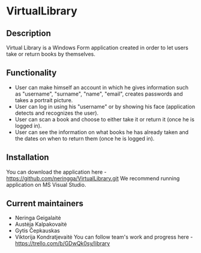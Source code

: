 # VirtualLibrary

## Description
Virtual Library is a Windows Form application created in order to let users take or return books by themselves. 

## Functionality
* User can make himself an account in which he gives information such as "username", "surname", "name", "email", creates passwords and takes a portrait picture. 
* User can log in using his "username" or by showing his face (application detects and recognizes the user). 
* User can scan a book and choose to either take it or return it (once he is logged in). 
* User can see the information on what books he has already taken and the dates on when to return them (once he is logged in).

## Installation
You can download the application here - https://github.com/neringga/VirtualLibrary.git
We recommend running application on MS Visual Studio.

## Current maintainers
* Neringa Geigalaitė
* Austėja Kalpakovaitė
* Gytis Čepkauskas
* Viktorija Kondratjevaitė 
You can follow team's work and progress here - https://trello.com/b/GDwQk0sy/library
